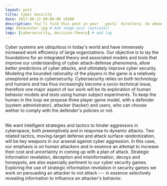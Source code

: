 ```yaml
---
layout: post
title: Cyber Security 
date: 2017-09-12 00:00:00 +0300
description: You’ll find this post in your `_posts` directory. Go ahead and edit it and re-build the site to see your changes. # Add post description (optional)
img: Datacenter.jpg # Add image post (optional)
tags: [cybersecurity, decision-theory] # add tag
---
```


Cyber systems are ubiquitous in today's world and have immensely increased work efficiency of large organizations. Our objective is to lay the foundations for an integrated theory and associated models and tools that improve our understanding of cyber attack-defense phenomena, allow better predictions of cyber attacks, and ultimately improve cyber security. Modeling the bounded rationality of the players in the game is a relatively unexplored area in cybersecurity. Cybersecurity relies on both technology and humans and has thus increasingly become a socio-technical issue, therefore one major aspect of our work will be its exploration of human behavior models and tests using human subject experiments. To keep the human in the loop we propose three player game model, with a defender (system administrator), attacker (hacker) and users, who can choose wether to comply with the defender's policies or not. <br><br>

We want intelligent strategies and tactics to hinder aggressors in cyberspace, both preemptively and in response to dynamic attacks. Two related tactics, moving-target defense and attack surface randomization, will be key weapons in our arsenal against cyber aggression. In this case, our emphasis is on human attackers and in essence an attempt to increase their cost and uncertainty in coming up with a plan of attack. Strategic Information revelation, deception and misinformation, decoys and honeypots, are also especially pertinent to our cyber security games. Exploring the use of strategic information revelation in security games we work on persuading an attacker to not attack --- in essence selectively revealing information to influence an attacker's behavior.